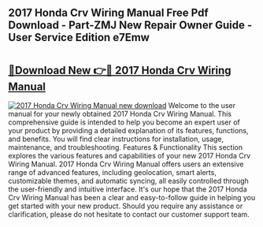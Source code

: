 ## 2017 Honda Crv Wiring Manual Free Pdf Download - Part-ZMJ New Repair Owner Guide - User Service Edition e7Emw

# <h2><a href="http://bc74428.oget.top/?id=2017+Honda+Crv+Wiring+Manual">🔗Download New 👉🔴 2017 Honda Crv Wiring Manual</a></h2>

[![2017 Honda Crv Wiring Manual new download](https://i.imgur.com/5g1atiW.png)](http://bc74428.oget.top/?id=2017+Honda+Crv+Wiring+Manual)
Welcome to the user manual for your newly obtained 2017 Honda Crv Wiring Manual. This comprehensive guide is intended to help you become an expert user of your product by providing a detailed explanation of its features, functions, and benefits. You will find clear instructions for installation, usage, maintenance, and troubleshooting. Features & Functionality This section explores the various features and capabilities of your new 2017 Honda Crv Wiring Manual. 2017 Honda Crv Wiring Manual offers users an extensive range of advanced features, including geolocation, smart alerts, customizable themes, and automatic syncing, all easily controlled through the user-friendly and intuitive interface. It's our hope that the 2017 Honda Crv Wiring Manual has been a clear and easy-to-follow guide in helping you get started with your new product. Should you require any assistance or clarification, please do not hesitate to contact our customer support team.
